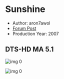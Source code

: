 # Sunshine

* Author: aron7awol
* [Forum Post](https://www.avsforum.com/threads/bass-eq-for-filtered-movies.2995212/post-58112974)
* Production Year: 2007

## DTS-HD MA 5.1

![img 0](https://i.imgur.com/LNBj76J.jpg)

![img 0](https://i.imgur.com/BxsSlFb.jpg)

